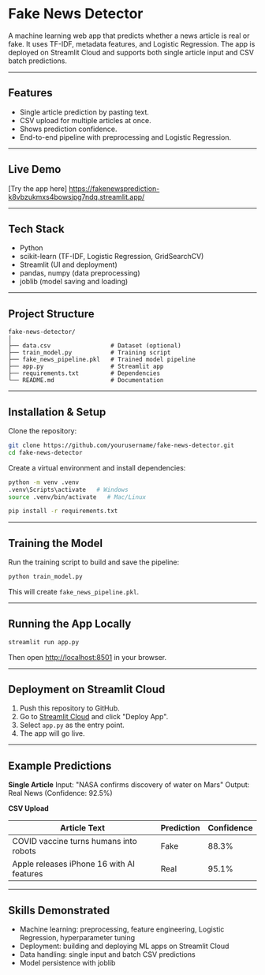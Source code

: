 # Fake News Detector

A machine learning web app that predicts whether a news article is real or fake. It uses TF-IDF, metadata features, and Logistic Regression. The app is deployed on Streamlit Cloud and supports both single article input and CSV batch predictions.

---

## Features

* Single article prediction by pasting text.
* CSV upload for multiple articles at once.
* Shows prediction confidence.
* End-to-end pipeline with preprocessing and Logistic Regression.

---

## Live Demo

[Try the app here]  https://fakenewsprediction-k8vbzukmxs4bowsjpg7ndq.streamlit.app/

---

## Tech Stack

* Python
* scikit-learn (TF-IDF, Logistic Regression, GridSearchCV)
* Streamlit (UI and deployment)
* pandas, numpy (data preprocessing)
* joblib (model saving and loading)

---

## Project Structure

```
fake-news-detector/
│
├── data.csv                 # Dataset (optional)
├── train_model.py           # Training script
├── fake_news_pipeline.pkl   # Trained model pipeline
├── app.py                   # Streamlit app
├── requirements.txt         # Dependencies
└── README.md                # Documentation
```

---

## Installation & Setup

Clone the repository:

```bash
git clone https://github.com/yourusername/fake-news-detector.git
cd fake-news-detector
```

Create a virtual environment and install dependencies:

```bash
python -m venv .venv
.venv\Scripts\activate   # Windows
source .venv/bin/activate   # Mac/Linux

pip install -r requirements.txt
```

---

## Training the Model

Run the training script to build and save the pipeline:

```bash
python train_model.py
```

This will create `fake_news_pipeline.pkl`.

---

## Running the App Locally

```bash
streamlit run app.py
```

Then open [http://localhost:8501](http://localhost:8501) in your browser.

---

## Deployment on Streamlit Cloud

1. Push this repository to GitHub.
2. Go to [Streamlit Cloud](https://streamlit.io/cloud) and click "Deploy App".
3. Select `app.py` as the entry point.
4. The app will go live.

---

## Example Predictions

**Single Article**
Input: "NASA confirms discovery of water on Mars"
Output: Real News (Confidence: 92.5%)

**CSV Upload**

| Article Text                              | Prediction | Confidence |
| ----------------------------------------- | ---------- | ---------- |
| COVID vaccine turns humans into robots    | Fake       | 88.3%      |
| Apple releases iPhone 16 with AI features | Real       | 95.1%      |

---

## Skills Demonstrated

* Machine learning: preprocessing, feature engineering, Logistic Regression, hyperparameter tuning
* Deployment: building and deploying ML apps on Streamlit Cloud
* Data handling: single input and batch CSV predictions
* Model persistence with joblib

